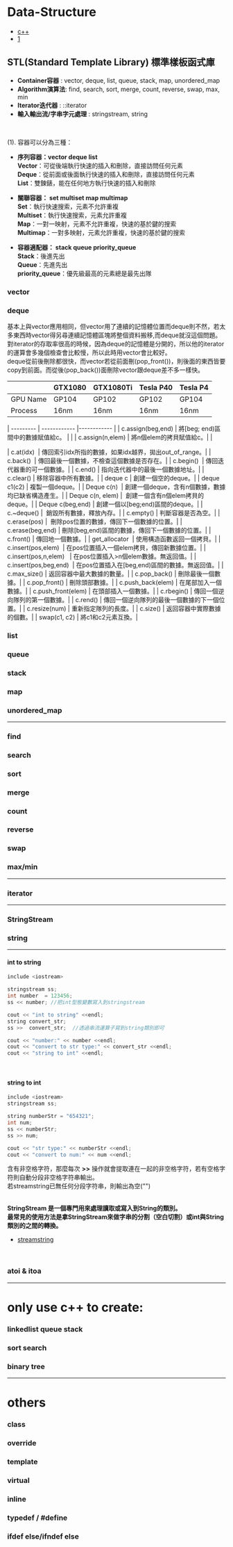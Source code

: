 # Data-Structure

- [c++](http://www.cplusplus.com/reference/)
- [1](http://blog.csdn.net/longshengguoji/article/details/8550235)
## STL(Standard Template Library) 標準樣板函式庫
- **Container容器** : vector, deque, list, queue, stack, map, unordered_map
- **Algorithm演算法**: find, search, sort, merge, count, reverse, swap, max, min
- **Iterator迭代器** : ::iterator
- **輸入輸出流/字串字元處理** : stringstream, string
<br/>

(1).
容器可以分為三種：<br/>
- **序列容器：vector deque list**<br/>
  **Vector**：可從後端執行快速的插入和刪除，直接訪問任何元素<br/>
  **Deque**：從前面或後面執行快速的插入和刪除，直接訪問任何元素<br/>
  **List**：雙鍊錶，能在任何地方執行快速的插入和刪除<br/>

- **關聯容器： set multiset map multimap**<br/>
  **Set**：執行快速搜索，元素不允許重複<br/>
  **Multiset**：執行快速搜索，元素允許重複<br/>
  **Map**：一對一映射，元素不允許重複，快速的基於鍵的搜索<br/>
  **Multimap**：一對多映射，元素允許重複，快速的基於鍵的搜索<br/>

- **容器適配器： stack queue priority_queue**<br/>
  **Stack**：後進先出<br/>
  **Queue**：先進先出<br/>
  **priority_queue**：優先級最高的元素總是最先出隊<br/>

### vector

### deque
基本上與vector應用相同，但vector用了連續的記憶體位置而deque則不然，若太多東西時vector得另尋連續記憶體區塊將整個資料搬移,而deque就沒這個問題。<br/>
對iterator的存取率很高的時候，因為deque的記憶體是分開的，所以他的iterator的運算會多幾個檢查會比較慢，所以此時用vector會比較好。<br/>
deque從前後刪除都很快，而vector若從前面刪(pop_front())，則後面的東西皆要copy到前面。而從後(pop_back())面刪除vector跟deque差不多一樣快。 <br/>

|            |    GTX1080   |   GTX1080Ti  | Tesla P40   | Tesla P4 |
| ---------  | ------------ | ------------ | ---------- | -------- |
| GPU Name   |     GP104    |     GP102    |   GP102    |  GP104   |
| Process    |     16nm     |     16nm     |    16nm    |   16nm   |

| ---------  | ------------ |------------ |
| c.assign(beg,end)  | 將[beg; end)區間中的數據賦值給c。 | |
| c.assign(n,elem)  | 將n個elem的拷貝賦值給c。| |


| c.at(idx)  |  傳回索引idx所指的數據，如果idx越界，拋出out_of_range。|
| c.back()  |  傳回最後一個數據，不檢查這個數據是否存在。|
| c.begin()  |  傳回迭代器重的可一個數據。|
| c.end()  |  指向迭代器中的最後一個數據地址。|
| c.clear()  |  移除容器中所有數據。|
| deque<Elem> c  |  創建一個空的deque。|
| deque<Elem> c1(c2)  |  複製一個deque。|
| Deque<Elem> c(n)  |  創建一個deque，含有n個數據，數據均已缺省構造產生。|
| Deque<Elem> c(n, elem)  |  創建一個含有n個elem拷貝的deque。|
| Deque<Elem> c(beg,end)  |  創建一個以[beg;end)區間的deque。|
| c.~deque<Elem>()  |  銷毀所有數據，釋放內存。|
| c.empty()  |  判斷容器是否為空。|
| c.erase(pos)  |  刪除pos位置的數據，傳回下一個數據的位置。|
| c.erase(beg,end)  |  刪除[beg,end)區間的數據，傳回下一個數據的位置。|
| c.front()  |  傳回地一個數據。|
| get_allocator  |  使用構造函數返回一個拷貝。|
| c.insert(pos,elem)  |  在pos位置插入一個elem拷貝，傳回新數據位置。|
| c.insert(pos,n,elem)   |  在pos位置插入>n個elem數據。無返回值。|
| c.insert(pos,beg,end)  |  在pos位置插入在[beg,end)區間的數據。無返回值。|
| c.max_size()  |  返回容器中最大數據的數量。|
| c.pop_back()  |  刪除最後一個數據。|
| c.pop_front() |  刪除頭部數據。|
| c.push_back(elem)  |  在尾部加入一個數據。|
| c.push_front(elem)  |  在頭部插入一個數據。|
| c.rbegin()  |  傳回一個逆向隊列的第一個數據。|
| c.rend()  |  傳回一個逆向隊列的最後一個數據的下一個位置。|
| c.resize(num)  |  重新指定隊列的長度。|
| c.size()  |  返回容器中實際數據的個數。|
| swap(c1, c2)  |  將c1和c2元素互換。|


### list

### queue

### stack

### map

### unordered_map

---

### find

### search

### sort

### merge

### count

### reverse

### swap

### max/min

---

### iterator

---


### StringStream

### string

---

#### int to string
```C++
include <iostream>

stringstream ss;
int number  = 123456;
ss << number; //把int型態變數寫入到stringstream

cout << "int to string" <<endl;
string convert_str;
ss >>  convert_str;  //透過串流運算子寫到string類別即可

cout << "number:" << number <<endl;
cout << "convert to str type:" << convert_str <<endl;
cout << "string to int" <<endl;
```
<br/>

#### string to int
```C++
include <iostream>
stringstream ss;

string numberStr = "654321";
int num;
ss << numberStr; 
ss >> num;

cout << "str type:" << numberStr <<endl;
cout << "convert to num:" << num <<endl;
```

含有非空格字符，那麼每次 **>>** 操作就會提取連在一起的非空格字符，若有空格字符則自動分段非空格字符串輸出。<br/>
若streamstring已無任何分段字符串，則輸出為空("") <br/>
<br/>

**StringStream 是一個專門用來處理讀取或寫入到String的類別。<br/>**
**最常見的使用方法是拿StringStream來做字串的分割（空白切割）或int與String類別的之間的轉換。<br/>**
- [streamstring](https://dotblogs.com.tw/v6610688/2013/11/08/cplusplus_stringstream_int_and_string_convert_and_clear)

<br/>

### atoi & itoa

---

# only use c++ to create: 

### linkedlist queue stack

### sort search

### binary tree



---

# others

### class

### override

### template

### virtual

### inline

### typedef / #define

### ifdef else/ifndef else





